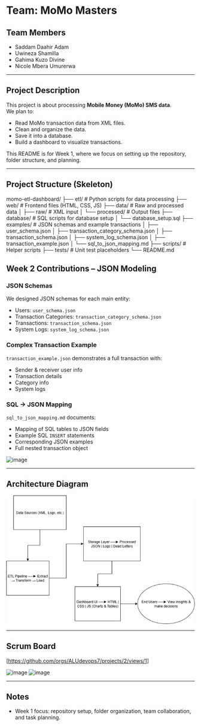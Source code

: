 # Team: MoMo Masters

## Team Members
- Saddam Daahir Adam
- Uwineza Shamilla
- Gahima Kuzo Divine
- Nicole Mbera Umurerwa

---

## Project Description
This project is about processing **Mobile Money (MoMo) SMS data**.  
We plan to:
- Read MoMo transaction data from XML files.
- Clean and organize the data.
- Save it into a database.
- Build a dashboard to visualize transactions.

This README is for Week 1, where we focus on setting up the repository, folder structure, and planning.

---

## Project Structure (Skeleton)
momo-etl-dashboard/
├── etl/ # Python scripts for data processing
├── web/ # Frontend files (HTML, CSS, JS)
├── data/ # Raw and processed data
│ ├── raw/ # XML input
│ └── processed/ # Output files
├── database/ # SQL scripts for database setup
│ └── database_setup.sql
├── examples/ # JSON schemas and example transactions
│ ├── user_schema.json
│ ├── transaction_category_schema.json
│ ├── transaction_schema.json
│ ├── system_log_schema.json
│ ├── transaction_example.json
│ └── sql_to_json_mapping.md
├── scripts/ # Helper scripts
├── tests/ # Unit test placeholders
└── README.md

## Week 2 Contributions – JSON Modeling

### JSON Schemas
We designed JSON schemas for each main entity:

- Users: `user_schema.json`
- Transaction Categories: `transaction_category_schema.json`
- Transactions: `transaction_schema.json`
- System Logs: `system_log_schema.json`

### Complex Transaction Example
`transaction_example.json` demonstrates a full transaction with:

- Sender & receiver user info
- Transaction details
- Category info
- System logs

### SQL → JSON Mapping
`sql_to_json_mapping.md` documents:

- Mapping of SQL tables to JSON fields
- Example SQL `INSERT` statements
- Corresponding JSON examples
- Full nested transaction object

<img width="473" height="186" alt="image" src="https://github.com/user-attachments/assets/03758146-4f9d-4d6a-a3eb-1d93f5139f2f" />

---

## Architecture Diagram
![MoMo ETL Dashboard Architecture](./docs/system-architecture.drawio.png)

---

## Scrum Board
[https://github.com/orgs/ALUdevops7/projects/2/views/1]

  
<img width="1171" height="406" alt="image" src="https://github.com/user-attachments/assets/ec662e35-fbb4-436c-ab8e-65121a624348" />

<img width="994" height="540" alt="image" src="https://github.com/user-attachments/assets/2a69c95b-2211-4190-a352-674f7ab3cb39" />





---

## Notes
- Week 1 focus: repository setup, folder organization, team collaboration, and task planning.
